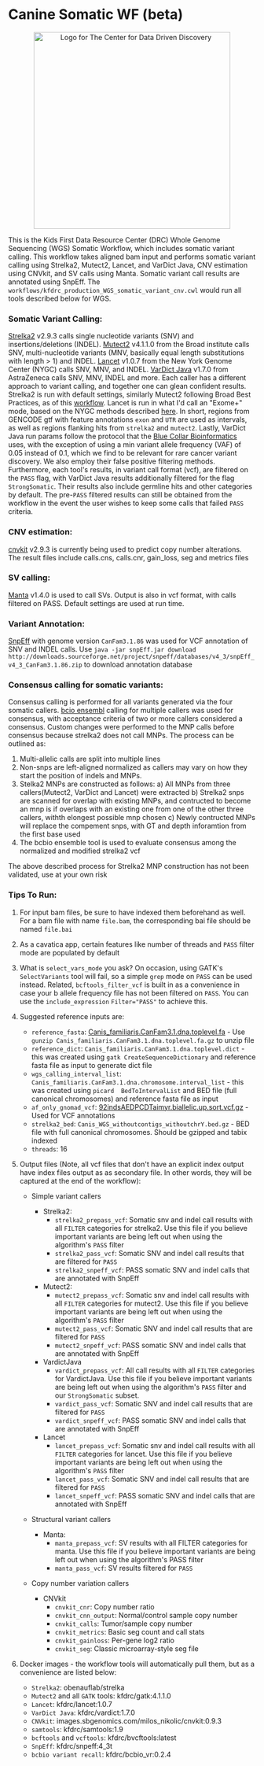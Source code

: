 # Canine Somatic WF (beta)

<p align="center">
  <img alt="Logo for The Center for Data Driven Discovery" src="https://raw.githubusercontent.com/d3b-center/handbook/master/website/static/img/chop_logo.svg?sanitize=true" width="400px" />
</p>

This is the Kids First Data Resource Center (DRC) Whole Genome Sequencing (WGS) Somatic Workflow, which includes somatic variant calling. 
This workflow takes aligned bam input and performs somatic variant calling using Strelka2, Mutect2, Lancet, and VarDict Java, CNV estimation using CNVkit, and SV calls using Manta. Somatic variant call results are annotated using SnpEff. The `workflows/kfdrc_production_WGS_somatic_variant_cnv.cwl` would run all tools described below for WGS.


### Somatic Variant Calling:

[Strelka2](https://github.com/Illumina/strelka) v2.9.3 calls single nucleotide variants (SNV) and insertions/deletions (INDEL).
[Mutect2](https://software.broadinstitute.org/gatk/documentation/tooldocs/4.1.1.0/org_broadinstitute_hellbender_tools_walkers_mutect_Mutect2.php) v4.1.1.0 from the Broad institute calls SNV, multi-nucleotide variants (MNV, basically equal length substitutions with length > 1) and INDEL.
[Lancet](https://github.com/nygenome/lancet) v1.0.7 from the New York Genome Center (NYGC) calls SNV, MNV, and INDEL.
[VarDict Java](https://github.com/AstraZeneca-NGS/VarDictJava) v1.7.0 from AstraZeneca calls SNV, MNV, INDEL and more.
Each caller has a different approach to variant calling, and together one can glean confident results. Strelka2 is run with default settings, similarly Mutect2 following Broad Best Practices, as of this [workflow](https://github.com/broadinstitute/gatk/blob/4.1.1.0/scripts/mutect2_wdl/mutect2.wdl). Lancet is run in what I'd call an "Exome+" mode, based on the NYGC methods described [here](https://www.biorxiv.org/content/biorxiv/early/2019/04/30/623702.full.pdf). In short, regions from GENCODE gtf with feature annotations `exon` and `UTR` are used as intervals, as well as regions flanking hits from `strelka2` and `mutect2`. Lastly, VarDict Java run params follow the protocol that the [Blue Collar Bioinformatics](https://bcbio-nextgen.readthedocs.io/en/latest/index.html) uses, with the exception of using a min variant allele frequency (VAF) of 0.05 instead of 0.1, which we find to be relevant for rare cancer variant discovery. We also employ their false positive filtering methods.
Furthermore, each tool's results, in variant call format (vcf), are filtered on the `PASS` flag, with VarDict Java results additionally filtered for the flag `StrongSomatic`. Their results also include germline hits and other categories by default.
The pre-`PASS` filtered results can still be obtained from the workflow in the event the user wishes to keep some calls that failed `PASS` criteria.

### CNV estimation:

[cnvkit](https://cnvkit.readthedocs.io/en/stable/) v2.9.3 is currently being used to predict copy number alterations. The result files include calls.cns, calls.cnr, gain_loss, seg and metrics files

### SV calling:

[Manta](https://github.com/Illumina/manta) v1.4.0 is used to call SVs. Output is also in vcf format, with calls filtered on PASS. Default settings are used at run time.

### Variant Annotation:

[SnpEff](http://snpeff.sourceforge.net/) with genome version `CanFam3.1.86` was used for VCF annotation of SNV and INDEL calls. Use `java -jar snpEff.jar download  http://downloads.sourceforge.net/project/snpeff/databases/v4_3/snpEff_v4_3_CanFam3.1.86.zip`  to download annotation database

### Consensus calling for somatic variants:

Consensus calling is performed for all variants generated via the four somatic callers. [bcio ensembl](https://github.com/bcbio/bcbio.variation.recall#ensemble) calling for multiple callers was used for consensus, with acceptance criteria of two or more callers considered a consensus. Custom changes were performed to the MNP calls before consensus because strelka2 does not call MNPs. The process can be outlined as:
1) Multi-allelic calls are split into multiple lines
2) Non-snps are left-aligned normalized as callers may vary on how they start the position of indels and MNPs.
3) Stelka2 MNPs are constructed as follows:
    a) All MNPs from three callers(Mutect2, VarDict and Lancet) were extracted
    b) Strelka2 snps are scanned for overlap with existing MNPs, and contructed to become an mnp is if overlaps with an existing one from one of the other three callers, withth elongest possible mnp chosen
    c) Newly contructed MNPs will replace the compement snps, with GT and depth inforamtion from the first base used
4) The bcbio ensemble tool is used to evaluate consensus among the normalized and modified strelka2 vcf

The above described process for Strelka2 MNP construction has not been validated, use at your own risk

### Tips To Run:

1) For input bam files, be sure to have indexed them beforehand as well. For a bam file with name `file.bam`, the corresponding bai file should be  named `file.bai`


2) As a cavatica app, certain features  like number of  threads and `PASS` filter mode are populated by default

3) What is `select_vars_mode` you ask? On occasion, using GATK's `SelectVariants` tool will fail, so a simple `grep` mode on `PASS` can be used instead.
Related, `bcftools_filter_vcf` is built in as a convenience in case your b allele frequency file has not been filtered on `PASS`.
You can use the `include_expression` `Filter="PASS"` to achieve this.

4) Suggested reference inputs are:

    - `reference_fasta`: [Canis_familiaris.CanFam3.1.dna.toplevel.fa](ftp://ftp.ensembl.org/pub/release-86/fasta/canis_familiaris/dna/Canis_familiaris.CanFam3.1.dna.toplevel.fa.gz) - Use `gunzip Canis_familiaris.CanFam3.1.dna.toplevel.fa.gz` to unzip file
    - `reference_dict`: `Canis_familiaris.CanFam3.1.dna.toplevel.dict` - this was created using `gatk CreateSequenceDictionary` and reference fasta file as input  to generate dict file
    - `wgs_calling_interval_list`: `Canis_familiaris.CanFam3.1.dna.chromosome.interval_list` - this was created using `picard  BedToIntervalList` and BED file (full canonical chromosomes) and reference fasta file as input
    - `af_only_gnomad_vcf`: [92indsAEDPCDTaimyr.biallelic.up.sort.vcf.gz](https://bigd.big.ac.cn/dogsdv2/pages/modules/download/vcf.jsp) - Used for VCF annotations
    - `strelka2_bed`: `Canis_WGS_withoutcontigs_withoutchrY.bed.gz` - BED file with full canonical chromosomes. Should be gzipped and tabix indexed
     - `threads`: 16

5) Output files (Note, all vcf files that don't have an explicit index output have index files output as as secondary file.  In other words, they will be captured at the end of the workflow):

    - Simple variant callers
        - Strelka2:
            - `strelka2_prepass_vcf`: Somatic snv and indel call results with all `FILTER` categories for strelka2. Use this file if you believe important variants are being left out when using the algorithm's `PASS` filter
            - `strelka2_pass_vcf`: Somatic SNV and indel call results  that are  filtered for `PASS`
            - `strelka2_snpeff_vcf`: PASS somatic SNV and indel calls that are annotated with SnpEff
        - Mutect2:
            - `mutect2_prepass_vcf`: Somatic snv and indel call results with all `FILTER` categories for mutect2. Use this file if you believe important variants are being left out when using the algorithm's `PASS` filter
            - `mutect2_pass_vcf`: Somatic SNV and indel call results  that are  filtered for `PASS`
            - `mutect2_snpeff_vcf`: PASS somatic SNV and indel calls that are annotated with SnpEff
        - VardictJava
            - `vardict_prepass_vcf`: All call results with all `FILTER` categories for VardictJava. Use this file if you believe important variants are being left out when using the algorithm's `PASS` filter and our `StrongSomatic` subset.
            - `vardict_pass_vcf`: Somatic SNV and indel call results  that are  filtered for `PASS`
            - `vardict_snpeff_vcf`: PASS somatic SNV and indel calls that are annotated with SnpEff
        - Lancet
          - `lancet_prepass_vcf`: Somatic snv and indel call results with all `FILTER` categories for lancet. Use this file if you believe important variants are being left out when using the algorithm's `PASS` filter
          - `lancet_pass_vcf`: Somatic SNV and indel call results  that are  filtered for `PASS`
          - `lancet_snpeff_vcf`: PASS somatic SNV and indel calls that are annotated with SnpEff

    - Structural variant callers
        - Manta:
            - `manta_prepass_vcf`: SV results with all FILTER categories for manta. Use this file if you believe important variants are being left out when using the algorithm's PASS filter
            - `manta_pass_vcf`: SV results filtered for `PASS`

    - Copy number variation callers
        - CNVkit
          - `cnvkit_cnr`: Copy number ratio
          - `cnvkit_cnn_output`: Normal/control sample copy number
          - `cnvkit_calls`: Tumor/sample copy number
          - `cnvkit_metrics`: Basic seg count and call stats
          - `cnvkit_gainloss`: Per-gene log2 ratio
          - `cnvkit_seg`: Classic microarray-style seg file  


6) Docker images - the workflow tools will automatically pull them, but as a convenience are listed below:
    - `Strelka2`: obenauflab/strelka
    - `Mutect2` and all `GATK` tools: kfdrc/gatk:4.1.1.0
    - `Lancet`: kfdrc/lancet:1.0.7
    - `VarDict Java`: kfdrc/vardict:1.7.0
    - `CNVkit`: images.sbgenomics.com/milos_nikolic/cnvkit:0.9.3
    - `samtools`: kfdrc/samtools:1.9
    - `bcftools` and `vcftools`: kfdrc/bvcftools:latest 
    - `SnpEff`: kfdrc/snpeff:4_3t
    - `bcbio variant recall`: kfdrc/bcbio_vr:0.2.4


